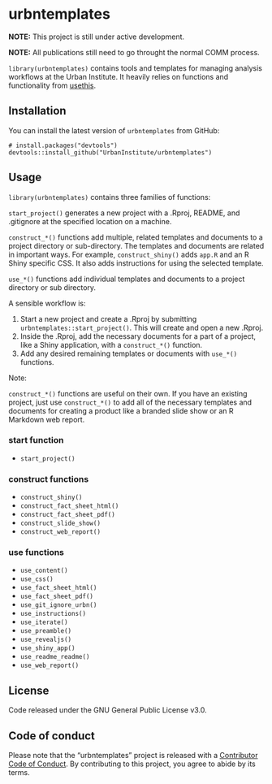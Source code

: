 
# urbntemplates

**NOTE:** This project is still under active development.

**NOTE:** All publications still need to go throught the normal COMM
process.

`library(urbntemplates)` contains tools and templates for managing
analysis workflows at the Urban Institute. It heavily relies on
functions and functionality from
[usethis](https://github.com/r-lib/usethis).

## Installation

You can install the latest version of `urbntemplates` from GitHub:

    # install.packages("devtools")
    devtools::install_github("UrbanInstitute/urbntemplates")

## Usage

`library(urbntemplates)` contains three families of functions:

`start_project()` generates a new project with a .Rproj, README, and
.gitignore at the specified location on a machine.

`construct_*()` functions add multiple, related templates and documents
to a project directory or sub-directory. The templates and documents are
related in important ways. For example, `construct_shiny()` adds `app.R`
and an R Shiny specific CSS. It also adds instructions for using the
selected template.

`use_*()` functions add individual templates and documents to a project
directory or sub directory.

A sensible workflow is:

1)  Start a new project and create a .Rproj by submitting
    `urbntemplates::start_project()`. This will create and open a new
    .Rproj.
2)  Inside the .Rproj, add the necessary documents for a part of a
    project, like a Shiny application, with a `construct_*()` function.
3)  Add any desired remaining templates or documents with `use_*()`
    functions.

Note:

`construct_*()` functions are useful on their own. If you have an
existing project, just use `construct_*()` to add all of the necessary
templates and documents for creating a product like a branded slide show
or an R Markdown web report.

### start function

  - `start_project()`

### construct functions

  - `construct_shiny()`
  - `construct_fact_sheet_html()`
  - `construct_fact_sheet_pdf()`
  - `construct_slide_show()`
  - `construct_web_report()`

### use functions

  - `use_content()`
  - `use_css()`
  - `use_fact_sheet_html()`
  - `use_fact_sheet_pdf()`
  - `use_git_ignore_urbn()`
  - `use_instructions()`
  - `use_iterate()`
  - `use_preamble()`
  - `use_revealjs()`
  - `use_shiny_app()`
  - `use_readme_readme()`
  - `use_web_report()`

## License

Code released under the GNU General Public License v3.0.

## Code of conduct

Please note that the “urbntemplates” project is released with a
[Contributor Code of Conduct](CODE_OF_CONDUCT.md). By contributing to
this project, you agree to abide by its terms.
